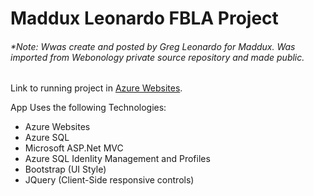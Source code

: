 # Maddux Leonardo FBLA Project
###### *Note: Wwas create and posted by Greg Leonardo for Maddux.  Was imported from Webonology private source repository and made public.

Link to running project in [Azure Websites](https://fbla-app.azurewebsites.net/).

App Uses the following Technologies:
- Azure Websites
- Azure SQL
- Microsoft ASP.Net MVC
- Azure SQL IdenIity Management and Profiles
- Bootstrap (UI Style)
- JQuery (Client-Side responsive controls)

